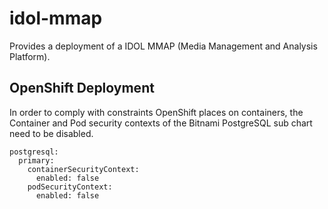 # idol-mmap

Provides a deployment of a IDOL MMAP (Media Management and Analysis Platform).

## OpenShift Deployment

In order to comply with constraints OpenShift places on containers, the Container and Pod security contexts of the Bitnami PostgreSQL sub chart need to be disabled.
```
postgresql:
  primary:
    containerSecurityContext:
      enabled: false
    podSecurityContext:
      enabled: false
```